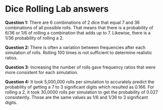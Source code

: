 # Dice Rolling Lab answers

**Question 1:**
There are 6 combinations of 2 dice that equal 7 and 36 combinations of all possible rolls. That means that there is a probability of 6/36 or 1/6 of rolling a combination that adds up to 7. Likewise, there is a 1/36 probability of rolling a 2.

**Question 2:**
There is often a variation between frequencies after each simulation of rolls. Rolling 100 times is not sufficient to determine realistic ratios.

**Question 3:**
Increasing the number of rolls gave frequency ratios that were more consistent for each simulation.

**Question 4:**
It took 5,000,000 rolls per simulation to accurately predict the probability of getting a 7 to 3 significant digits which resulted as 0.166. For rolling a 2, it took 30,0000 rolls per simulation to get the probability of 0.027 consistently. Those are the same values as 1/6 and 1/36 to 3 significant digits.
